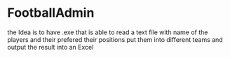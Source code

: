 # FootballAdmin
the Idea is to have .exe that is able to read a text file with name of the players and their prefered their positions put them into different teams and output the result into an Excel
